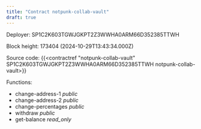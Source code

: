 ```yaml
---
title: "Contract notpunk-collab-vault"
draft: true
---
```

Deployer: SP1C2K603TGWJGKPT2Z3WWHA0ARM66D352385TTWH


 



Block height: 173404 (2024-10-29T13:43:34.000Z)

Source code: {{<contractref "notpunk-collab-vault" SP1C2K603TGWJGKPT2Z3WWHA0ARM66D352385TTWH notpunk-collab-vault>}}

Functions:

* change-address-1 _public_
* change-address-2 _public_
* change-percentages _public_
* withdraw _public_
* get-balance _read_only_
